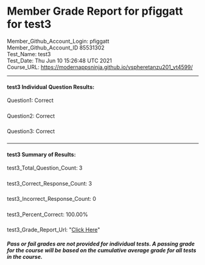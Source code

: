 # Member Grade Report for pfiggatt for test3  
   
Member_Github_Account_Login: pfiggatt  
Member_Github_Account_ID 85531302  
Test_Name: test3  
Test_Date: Thu Jun 10 15:26:48 UTC 2021  
Course_URL: https://modernappsninja.github.io/vspheretanzu201_vt4599/  
   
---  
#### test3 Individual Question Results:  
Question1: Correct  
#####  
Question2: Correct  
#####  
Question3: Correct  
#####  
---  
#### test3 Summary of Results:  
test3_Total_Question_Count: 3  
#####  
test3_Correct_Response_Count: 3  
#####  
test3_Incorrect_Response_Count: 0  
#####  
test3_Percent_Correct: 100.00%  
#####  
test3_Grade_Report_Url: "[Click Here](https://github.com/modernappsninjas/pfiggatt/blob/main/static/userdata/courses/vspheretanzu201_vt4599/grade_report.pr269.test3.md)"
##### Pass or fail grades are not provided for individual tests. A passing grade for the course will be based on the cumulative average grade for all tests in the course.  
